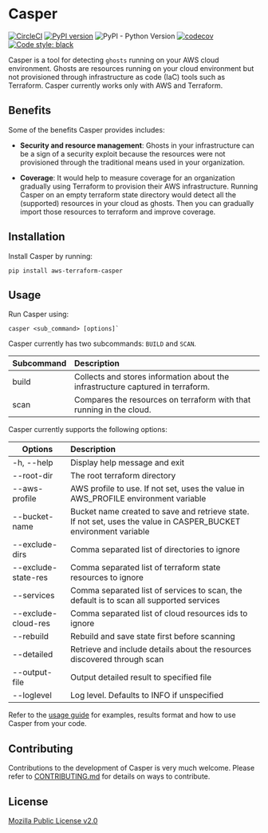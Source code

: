 # Casper
[![CircleCI](https://circleci.com/gh/edeas123/aws-terraform-casper.svg?style=svg&circle-token=5115202ddbba134358fefd5b36e34857cc2bbfe0)](https://circleci.com/gh/edeas123/aws-terraform-casper)
[![PyPI version](https://badge.fury.io/py/aws-terraform-casper.svg)](https://badge.fury.io/py/aws-terraform-casper)
![PyPI - Python Version](https://img.shields.io/pypi/pyversions/aws-terraform-casper.svg)
[![codecov](https://codecov.io/gh/edeas123/aws-terraform-casper/branch/master/graph/badge.svg)](https://codecov.io/gh/edeas123/aws-terraform-casper)
[![Code style: black](https://img.shields.io/badge/code%20style-black-000000.svg)](https://github.com/psf/black)


Casper is a tool for detecting `ghosts` running on your AWS cloud environment. Ghosts are resources running on your cloud 
environment but not provisioned through infrastructure as code (IaC) tools such as Terraform. Casper currently works only with AWS and Terraform.

## Benefits

Some of the benefits Casper provides includes:
* **Security and resource management**: Ghosts in your infrastructure can be a sign of a security exploit because the resources were not provisioned through the traditional means used in your organization.

* **Coverage**: It would help to measure coverage for an organization gradually using 
Terraform to provision their AWS infrastructure. Running Casper on an empty terraform state directory would detect all the (supported) resources in your cloud as ghosts. Then you can gradually import those resources to terraform and improve coverage.

## Installation

Install Casper by running:
```shell script
pip install aws-terraform-casper
```

## Usage

Run Casper using:

```shell script
casper <sub_command> [options]`
```

Casper currently has two subcommands: `BUILD` and `SCAN`.

| Subcommand        | Description |
| ------------- |:-------------|
| build | Collects and stores information about the infrastructure captured in terraform. |
| scan | Compares the resources on terraform with that running in the cloud. |

Casper currently supports the following options:

| Options        | Description |
| ------------- |:-------------|
| -h, --help | Display help message and exit |
| --root-dir | The root terraform directory |
| --aws-profile | AWS profile to use. If not set, uses the value in AWS_PROFILE environment variable |
| --bucket-name | Bucket name created to save and retrieve state. If not set, uses the value in CASPER_BUCKET environment variable |
| --exclude-dirs | Comma separated list of directories to ignore |
| --exclude-state-res | Comma separated list of terraform state resources to ignore |
| --services | Comma separated list of services to scan, the default is to scan all supported services |
| --exclude-cloud-res | Comma separated list of cloud resources ids to ignore |
| --rebuild | Rebuild and save state first before scanning |
| --detailed | Retrieve and include details about the resources discovered through scan |
| --output-file | Output detailed result to specified file |
| --loglevel | Log level. Defaults to INFO if unspecified |

Refer to the [usage guide](./docs/guide.md) for examples, results format and how to use Casper from your code.


## Contributing

Contributions to the development of Casper is very much welcome. Please refer to [CONTRIBUTING.md](./docs/CONTRIBUTING.md) for details on ways to contribute.


## License

[Mozilla Public License v2.0](LICENSE)
